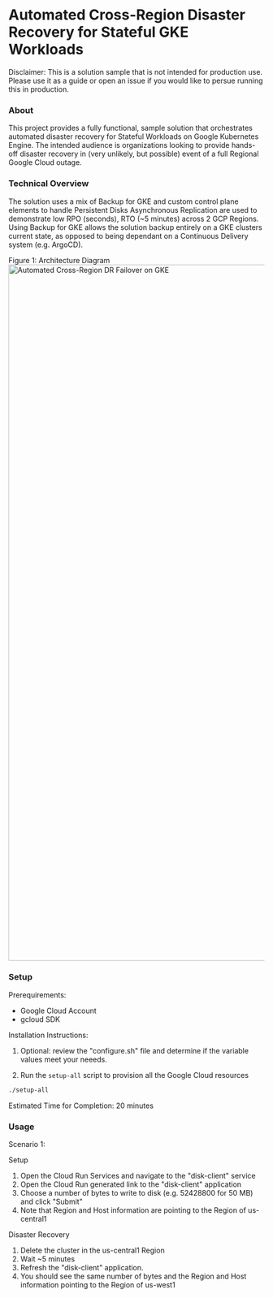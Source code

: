 # Automated Cross-Region Disaster Recovery for Stateful GKE Workloads

Disclaimer: This is a solution sample that is not intended for production use. Please use it as a guide or open an issue if you would like to persue running this in production.

### About
This project provides a fully functional, sample solution that orchestrates automated disaster recovery for Stateful Workloads on Google Kubernetes Engine. The intended audience is organizations looking to provide hands-off disaster recovery in (very unlikely, but possible) event of a full Regional Google Cloud outage. 

### Technical Overview
The solution uses a mix of Backup for GKE and custom control plane elements to handle Persistent Disks Asynchronous Replication are used to demonstrate low RPO (seconds), RTO (~5 minutes) across 2 GCP Regions. Using Backup for GKE allows the solution backup entirely on a GKE clusters current state, as opposed to being dependant on a Continuous Delivery system (e.g. ArgoCD). 

Figure 1: Architecture Diagram
<img width="2311" height="1371" alt="Automated Cross-Region DR Failover on GKE" src="https://github.com/user-attachments/assets/6d186c38-6456-4d7f-846b-64bdc9a0aa4e" />

### Setup

Prerequirements:
* Google Cloud Account
* gcloud SDK

Installation Instructions:
1) Optional: review the "configure.sh" file and determine if the variable values meet your neeeds. 

2) Run the `setup-all` script to provision all the Google Cloud resources 
```BASH
./setup-all
```
Estimated Time for Completion: 20 minutes

### Usage

Scenario 1:

Setup
1) Open the Cloud Run Services and navigate to the "disk-client" service
2) Open the Cloud Run generated link to the "disk-client" application
3) Choose a number of bytes to write to disk (e.g. 52428800 for 50 MB) and click "Submit"
4) Note that Region and Host information are pointing to the Region of us-central1

Disaster Recovery
1) Delete the cluster in the us-central1 Region
2) Wait ~5 minutes
3) Refresh the "disk-client" application.
4) You should see the same number of bytes and the Region and Host information pointing to the Region of us-west1
